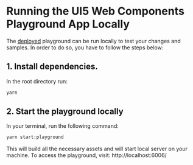 # Running the UI5 Web Components Playground App Locally

The [deployed](https://sap.github.io/ui5-webcomponents/) playground can be run locally to test your changes and samples.
In order to do so, you have to follow the steps below:

## 1. Install dependencies.
In the root directory run:
```bash
yarn
```

## 2. Start the playground locally
In your terminal, run the following command:

```bash
yarn start:playground
```

This will build all the necessary assets and will start local server on your machine. To access the playground, visit: http://localhost:6006/
